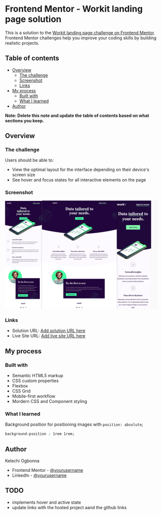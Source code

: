 # Frontend Mentor - Workit landing page solution

This is a solution to the [Workit landing page challenge on Frontend Mentor](https://www.frontendmentor.io/challenges/workit-landing-page-2fYnyle5lu). Frontend Mentor challenges help you improve your coding skills by building realistic projects. 

## Table of contents

- [Overview](#overview)
  - [The challenge](#the-challenge)
  - [Screenshot](#screenshot)
  - [Links](#links)
- [My process](#my-process)
  - [Built with](#built-with)
  - [What I learned](#what-i-learned)
- [Author](#author)

**Note: Delete this note and update the table of contents based on what sections you keep.**

## Overview

### The challenge

Users should be able to:

- View the optimal layout for the interface depending on their device's screen size
- See hover and focus states for all interactive elements on the page

### Screenshot

![workit-screnshot](./src/assets/images/workit-screenshot.webp)


### Links

- Solution URL: [Add solution URL here](https://your-solution-url.com)
- Live Site URL: [Add live site URL here](https://your-live-site-url.com)

## My process

### Built with

- Semantic HTML5 markup
- CSS custom properties
- Flexbox
- CSS Grid
- Mobile-first workflow
- Mordern CSS and Component styling


### What I learned
Background position for positioning images with `position: absolute`;
```css
background-psoition : 1rem 1rem;
```

## Author

Kelechi Ogbonna
- Frontend Mentor - [@yourusername](https://www.frontendmentor.io/profile/yourusername)
- LinkedIn - [@yourusername](https://www.twitter.com/yourusername)

## TODO
-  implements hover and active state
- update links with the hosted project aand the github links
